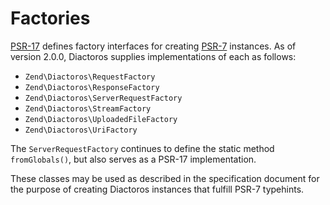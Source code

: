 # Factories

[PSR-17](https://www.php-fig.org/psr/psr-17/) defines factory interfaces for
creating [PSR-7](https://www.php-fig.org/psr/psr-7/) instances. As of version
2.0.0, Diactoros supplies implementations of each as follows:

- `Zend\Diactoros\RequestFactory`
- `Zend\Diactoros\ResponseFactory`
- `Zend\Diactoros\ServerRequestFactory`
- `Zend\Diactoros\StreamFactory`
- `Zend\Diactoros\UploadedFileFactory`
- `Zend\Diactoros\UriFactory`

The `ServerRequestFactory` continues to define the static method
`fromGlobals()`, but also serves as a PSR-17 implementation.

These classes may be used as described in the specification document for the
purpose of creating Diactoros instances that fulfill PSR-7 typehints.
